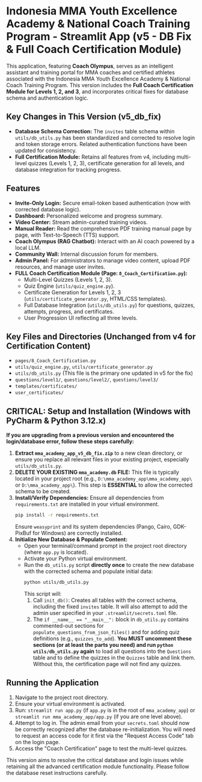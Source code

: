 # Indonesia MMA Youth Excellence Academy & National Coach Training Program - Streamlit App (v5 - DB Fix & Full Coach Certification Module)

This application, featuring **Coach Olympus**, serves as an intelligent assistant and training portal for MMA coaches and certified athletes associated with the Indonesia MMA Youth Excellence Academy & National Coach Training Program. This version includes the **Full Coach Certification Module for Levels 1, 2, and 3**, and incorporates critical fixes for database schema and authentication logic.

## Key Changes in This Version (v5_db_fix)

*   **Database Schema Correction:** The `invites` table schema within `utils/db_utils.py` has been standardized and corrected to resolve login and token storage errors. Related authentication functions have been updated for consistency.
*   **Full Certification Module:** Retains all features from v4, including multi-level quizzes (Levels 1, 2, 3), certificate generation for all levels, and database integration for tracking progress.

## Features

*   **Invite-Only Login:** Secure email-token based authentication (now with corrected database logic).
*   **Dashboard:** Personalized welcome and progress summary.
*   **Video Center:** Stream admin-curated training videos.
*   **Manual Reader:** Read the comprehensive PDF training manual page by page, with Text-to-Speech (TTS) support.
*   **Coach Olympus (RAG Chatbot):** Interact with an AI coach powered by a local LLM.
*   **Community Wall:** Internal discussion forum for members.
*   **Admin Panel:** For administrators to manage video content, upload PDF resources, and manage user invites.
*   **FULL Coach Certification Module (Page: `8_Coach_Certification.py`):**
    *   Multi-Level Quizzes (Levels 1, 2, 3).
    *   Quiz Engine (`utils/quiz_engine.py`).
    *   Certificate Generation for Levels 1, 2, 3 (`utils/certificate_generator.py`, HTML/CSS templates).
    *   Full Database Integration (`utils/db_utils.py`) for questions, quizzes, attempts, progress, and certificates.
    *   User Progression UI reflecting all three levels.

## Key Files and Directories (Unchanged from v4 for Certification Content)

*   `pages/8_Coach_Certification.py`
*   `utils/quiz_engine.py`, `utils/certificate_generator.py`
*   `utils/db_utils.py` (This file is the primary one updated in v5 for the fix)
*   `questions/level1/`, `questions/level2/`, `questions/level3/`
*   `templates/certificates/`
*   `user_certificates/`

## CRITICAL: Setup and Installation (Windows with PyCharm & Python 3.12.x)

**If you are upgrading from a previous version and encountered the login/database error, follow these steps carefully:**

1.  **Extract `mma_academy_app_v5_db_fix.zip`** to a new clean directory, or ensure you replace all relevant files in your existing project, especially `utils/db_utils.py`.
2.  **DELETE YOUR EXISTING `mma_academy.db` FILE:** This file is typically located in your project root (e.g., `D:\mma_academy_app\mma_academy_app\` or `D:\mma_academy_app\`). This step is **ESSENTIAL** to allow the corrected schema to be created.
3.  **Install/Verify Dependencies:** Ensure all dependencies from `requirements.txt` are installed in your virtual environment.
    ```bash
    pip install -r requirements.txt
    ```
    Ensure `weasyprint` and its system dependencies (Pango, Cairo, GDK-PixBuf for Windows) are correctly installed.
4.  **Initialize New Database & Populate Content:**
    *   Open your terminal/command prompt in the project root directory (where `app.py` is located).
    *   Activate your Python virtual environment.
    *   Run the `db_utils.py` script **directly once** to create the new database with the corrected schema and populate initial data:
        ```bash
        python utils/db_utils.py
        ```
        This script will:
        1.  Call `init_db()`: Creates all tables with the correct schema, including the fixed `invites` table. It will also attempt to add the admin user specified in your `.streamlit/secrets.toml` file.
        2.  The `if __name__ == "__main__":` block in `db_utils.py` contains commented-out sections for `populate_questions_from_json_files()` and for adding quiz definitions (e.g., `quizzes_to_add`). **You MUST uncomment these sections (or at least the parts you need) and run `python utils/db_utils.py` again** to load all questions into the `Questions` table and to define the quizzes in the `Quizzes` table and link them. Without this, the certification page will not find any quizzes.

## Running the Application

1.  Navigate to the project root directory.
2.  Ensure your virtual environment is activated.
3.  Run: `streamlit run app.py` (if `app.py` is in the root of `mma_academy_app`) or `streamlit run mma_academy_app/app.py` (if you are one level above).
4.  Attempt to log in. The admin email from your `secrets.toml` should now be correctly recognized after the database re-initialization. You will need to request an access code for it first via the "Request Access Code" tab on the login page.
5.  Access the "Coach Certification" page to test the multi-level quizzes.

This version aims to resolve the critical database and login issues while retaining all the advanced certification module functionality. Please follow the database reset instructions carefully.
